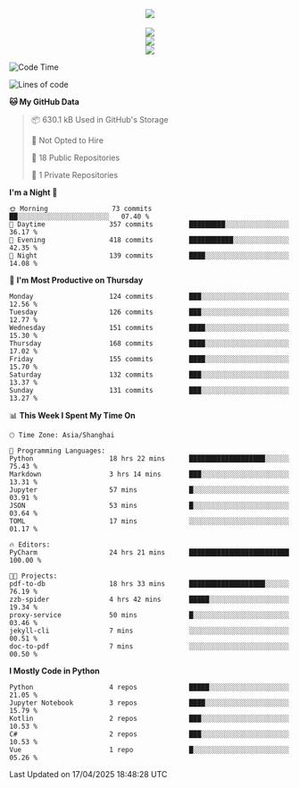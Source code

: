 <div align="center">
  <img src="https://readme-typing-svg.demolab.com?font=Zhi+Mang+Xing&size=40&pause=1000&color=000000&center=true&vCenter=true&lines=Baymax%E5%B0%8F%E6%8C%AF;Hello%20World"/><br/>
  <br/>
  <img src="https://skillicons.dev/icons?i=java,kotlin,python,c,cpp,html,css,javascript" /><br/>
  <img src="https://skillicons.dev/icons?i=spring,vue,pytorch,maven,gradle,mysql,sqlite,linux" /><br/>
  <img src="https://skillicons.dev/icons?i=idea,pycharm,webstorm,androidstudio,vscode,git,vim,md" /><br/>
</div>

<!--START_SECTION:waka-->
![Code Time](http://img.shields.io/badge/Code%20Time-816%20hrs%2050%20mins-blue)

![Lines of code](https://img.shields.io/badge/From%20Hello%20World%20I%27ve%20Written-6.1%20million%20lines%20of%20code-blue)

**🐱 My GitHub Data** 

> 📦 630.1 kB Used in GitHub's Storage 
 > 
> 🚫 Not Opted to Hire
 > 
> 📜 18 Public Repositories 
 > 
> 🔑 1 Private Repositories 
 > 
**I'm a Night 🦉** 

```text
🌞 Morning                73 commits          ██░░░░░░░░░░░░░░░░░░░░░░░   07.40 % 
🌆 Daytime                357 commits         █████████░░░░░░░░░░░░░░░░   36.17 % 
🌃 Evening                418 commits         ███████████░░░░░░░░░░░░░░   42.35 % 
🌙 Night                  139 commits         ████░░░░░░░░░░░░░░░░░░░░░   14.08 % 
```
📅 **I'm Most Productive on Thursday** 

```text
Monday                   124 commits         ███░░░░░░░░░░░░░░░░░░░░░░   12.56 % 
Tuesday                  126 commits         ███░░░░░░░░░░░░░░░░░░░░░░   12.77 % 
Wednesday                151 commits         ████░░░░░░░░░░░░░░░░░░░░░   15.30 % 
Thursday                 168 commits         ████░░░░░░░░░░░░░░░░░░░░░   17.02 % 
Friday                   155 commits         ████░░░░░░░░░░░░░░░░░░░░░   15.70 % 
Saturday                 132 commits         ███░░░░░░░░░░░░░░░░░░░░░░   13.37 % 
Sunday                   131 commits         ███░░░░░░░░░░░░░░░░░░░░░░   13.27 % 
```


📊 **This Week I Spent My Time On** 

```text
🕑︎ Time Zone: Asia/Shanghai

💬 Programming Languages: 
Python                   18 hrs 22 mins      ███████████████████░░░░░░   75.43 % 
Markdown                 3 hrs 14 mins       ███░░░░░░░░░░░░░░░░░░░░░░   13.31 % 
Jupyter                  57 mins             █░░░░░░░░░░░░░░░░░░░░░░░░   03.91 % 
JSON                     53 mins             █░░░░░░░░░░░░░░░░░░░░░░░░   03.64 % 
TOML                     17 mins             ░░░░░░░░░░░░░░░░░░░░░░░░░   01.17 % 

🔥 Editors: 
PyCharm                  24 hrs 21 mins      █████████████████████████   100.00 % 

🐱‍💻 Projects: 
pdf-to-db                18 hrs 33 mins      ███████████████████░░░░░░   76.19 % 
zzb-spider               4 hrs 42 mins       █████░░░░░░░░░░░░░░░░░░░░   19.34 % 
proxy-service            50 mins             █░░░░░░░░░░░░░░░░░░░░░░░░   03.46 % 
jekyll-cli               7 mins              ░░░░░░░░░░░░░░░░░░░░░░░░░   00.51 % 
doc-to-pdf               7 mins              ░░░░░░░░░░░░░░░░░░░░░░░░░   00.50 % 
```

**I Mostly Code in Python** 

```text
Python                   4 repos             █████░░░░░░░░░░░░░░░░░░░░   21.05 % 
Jupyter Notebook         3 repos             ████░░░░░░░░░░░░░░░░░░░░░   15.79 % 
Kotlin                   2 repos             ███░░░░░░░░░░░░░░░░░░░░░░   10.53 % 
C#                       2 repos             ███░░░░░░░░░░░░░░░░░░░░░░   10.53 % 
Vue                      1 repo              █░░░░░░░░░░░░░░░░░░░░░░░░   05.26 % 
```




 Last Updated on 17/04/2025 18:48:28 UTC
<!--END_SECTION:waka-->





